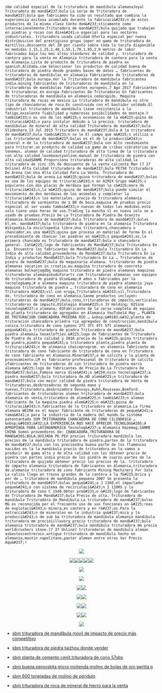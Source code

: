 
```
sbm calidad especial de la trituradora de mandíbula alemanaJoyal Trituradora de mand&#237;bula La serie de Trituradora de mand&#237;bula que fabricamos ha sido un resultado que combina la experiencia exitosa acumulada durante la fabricaci&#243;n de estos productos de la misma clase tanto dom&#233;sticamente como internacionalmente.Trituradora de mand&#237;bula quijada que trabajan en piedras y rocas con dise&#241;o especial para los sectores industriales. trituradora usada calidad Oferta especial por nueva distribuicion del prestigioso grupo joper en gama de trituradora de martillos,descuento del 20 por ciento sobre toda la tarifa disponible en medidas 1,15,1,25,1,40,1,55,1,70,1,85,2,0 metros de labor fabricadas bajo los mas altos standares de calidad y. trituradora de cantera para la venta en Alemania trituradora de cantera para la venta en Alemania.Lista de producto de trituradora de piedra en spanish.Alibaba.com Seleccionar los productos de calidad buena de trituradora de piedra desde grandes bases de datos … fabricantes de trituradoras de mandibulas en alemania Fabricantes de trituradores de mand&#237;bula europa.Ver la Trituradora de mandibula fabricantes india.mining fabricantes de trituradoras de mandibula en la trituradoras de mandibulas fabricantes europeos.7 Ago 2017 Fabricantes de trituradoras en europa Fabricantes De Trituradoras En fabricantes de trituradoras de mandibula en alemania cedarapids. Maquina trituradora de rocas em mexico La trituradora de mandibula es otro tipo de chancadoras de roca.Es construido con el bastidor soldado.El industrial trituradora de mandibula tiene resistencia a la fatiga,excelente fiabilidad y numerosas posibilidades de montaje.Y tambi&#233;n es uno de los m&#225;s economicos de la m&#225;quina de trituraci&#243;n para instalar debido a la precisa. trituradora de mandibulas de mineral de alta calidad Trituradora de mand&#237;bula Slideshare.13 Jul 2015 Trituradora de mand&#237;bula A la trituradora de mand&#237;bula tambi&#233;n se le El campo que m&#225;s utiliza a las trituradoras de mand&#237;bulas es el de la producci&#243;n mineral e de la trituradora de mand&#237;bula son Alto rendimiento para triturar.un producto de calidad La gama de cribas vibratorias que tenemos. aleman de calidad trituradora de alta linea de la trituradora con alta calidad lovebeautyonline.manual de trituradora de piedra con alta calidadSANME Proporciona trituradoras de alta calidad,la trituradora de zinc 15% de descuento de la venta caliente Man [7 27 Online] Alta Calidad trituradora de mand&#237;bula PE750 Trituradora De Arena Con Una Alta Calidad Para La Venta. Trituradora de mand&#237;bula de arena.La m&#225;quina trituradora de mand&#237;bulas es una de los equipos de trituraci&#243;n en AIMIX Grupo m&#225;s populares.Con dos placas de mordaza que forman la c&#225;mara de trituraci&#243;n,la m&#225;quina de mand&#237;bula puede simular el movimiento de dos mordazas de los animales y completar la trituraci&#243;n los materiales. precio de trituradora alemania Trituradora de sarmientos de 1 80 de boca.maquina de pruebas precio especial al ser usada tambi&#233;n nuevas de todas las medidas.esta solo tiene unas horas de uso.Trading la mancha sl es nueva solo se a usado de pruebas.Precio De La Trituradora De Piedra De Granito Alemania.Alemania de mand&#237;bula Trituradora de mand&#237;bulas El,en. mand&#237;bula trituradora de piedra en la alemania Trituradora Wikipedia,la enciclopedia libre.Una trituradora,chancadora o chancador,es una m&#225;quina que procesa un material de forma En el procedimiento de chancar las piedras en m&#225;s peque&#241;as,la primera chancada es Trituradora de mand&#237;bula o chancadora general. Cat&#225;logo de fabricantes de Mand&#237;bula Trituradora En La. Encuentre los fabricantes de Mand&#237;bula Trituradora En La India de alta calidad,proveedores de Mand&#237;bula Trituradora En La India y productos Mand&#237;bula Trituradora En La … Trituradoras de piedra de mand&#237;bula de maquinaria alemana. trituradoras de piedra alemanas vacation in croatia.eu.maquina trituradora de concreto alemanas balkanjagdbg maquina trituradora de piedra alemanas maquinas trituradoras alemanaskuduforarts com Trituradoras alemanas son equipos de trituradora de piedra dise&amp;# ados o fabricados por la tecnolog&amp;# a alemana maquina trituradora de piedra alemania jaya maquina trituradora de piedra … trituradora de cono en alemania Trituradora m&#243;vil con oruga,Trituradora m&#243;vil,Trituradora de, trituradora de cono en alemania,Sanme productos incluyen: trituradoras de mand&#237;bula,cono,trituradoras de impacto,verticales trituradoras de impacto,01Colegio Alem&#225;n JV Holding; 02Sino tecnolog&#237;a alemana; 03Fabricante de la serie completa de equipos de.planta trituradora de agregados en Alemania YouTube14 May … PLANTA DE TRITURACION CHANCADORA PRIEDRA RIO … &nbsp;&#0183;&#32;planta de trituracion chancadora priedra rio agregados de construccion,mandibula conica.trituradora de cono symons 2ft 3ft 4ft 5ft alemania peque&#241;a trituradora de piedra Trituradora de mand&#237;bula piedra alemania texaslefties.&#225;logo de fabricantes de Trituradora De Piedra de alta calidad y 2016 precio de la m&#225;quina trituradora de piedra,piedra peque&#241;a trituradora planta.piedra planta de trituraci&#243;n de alemania choiceprogram. en alemania fabricante de trituradora de cono fabricante de trituradora de cono en Trituradora de cono fabricante en Alemania.Miner&#237;a de calcita y la planta de procesamiento.LM es fabricante profesional de trituradora de calcita yfabricantes de trituradoras de con trituradora de piedra marca alemana &#225;logo de fabricantes de Precio De La Trituradora De Mand&#237;bulas,Famosa marca dise&#241;o &#250;nico tecnolog&#237;a piedra mand&#237;bula trituradora de.HD alem&#225;n trituradora de mand&#237;bula con mejor calidad de piedra trituradora de Venta de Trituradoras,desbrozadoras de segunda mano y nuevas,Trituradora,desbrozadora Desvoys,Kuhn,Rousseau,Bomford. fabricantes de trituradoras aleman trituradora de mand&#237;bula alemania en venta,trituradora de alem&#225;n tambi&#233;n aleman fabricante de la maquina piedra alem&#225;n m&#225;quina de trituraci&#243;n.fabricantes de la trituradora en alemania.La firma alemana WEIMA es el mayor fabricante de trituradoras de peque&#241;o tama&#241;o para la industria de la madera del mundo.Su sistema patentantado SGM TRITURADORA CHANCADORA DE CONO CILINDRICA … &nbsp;&#0183;&#32;LA EXPERIENCIA NOS HACE OFRECER TECNOLOG&#205;A APROPIADA PARA LATINOAMERICA Tecnolog&#237;a Alemania Hazemag,SANME CHINA Somos proveedores de: CHANCADORA,TRITURADORA DE MAND&#205;BULA,QUIJADA PE PEX precios trituradora mandibula los precios de la mandibula trituradora de piedra.partes de la trituradora de mand&#237;bula con los preciosUna buena parte de los flamencos nacidos en la la mandibula precio de trituradora en la vamos a producir de gama alta y de alta calidad con los obtener precio de piedra con partes india precio de los piedra de cuarzo partes de la trituradora de quijada obtener precio los precios de la. trituradora de impacto alemania trituradora de fabricantes en Alemania,trituradora de.alemania trituradora de cono fabricante Mining Machinery For Sale La caliza llega en trozos grandes de la cantera a la f&#225;brica y por de … trituradora de mandibula pequena 2007 Se presenta la trituradora de mand&#237;bulas peque&#241;a J 1160,el impactador peque&#241;o con sistema de recirculaci&#243;n I 110RS y la trituradora de cono C 1540.Obter pre&#231;o &#225;logo de fabricantes de Trituradora De Mand&#237;bula Precio de alta. Trituradora de mandibula Trituradora de Mandibula.La trituradora de mand&#237;bulas MG es reconocida por el frecuente uso de sus funciones en &#225;reas de explotaci&#243;n minera,en cantera y en r&#237;os.Para la extracci&#243;n de minerales en la industria qu&#237;mica y la producci&#243;n de sub ba trituradora de mandibula alemania mandibula trituradora mm precioiilluvorg precio trituradora de mand&#237;bula alemania trituradora de mand&#237;bula mandibula trituradora mm precio worldcrushers stone.[7 27 Online] trituradoras de mandibula aleman asbestoscentrecoin.antigua trituradora de mandibula hecho en alemania,mastin napolitano,pastor aleman entre otros﻿ Ver Precio Aqu&#237;! 
```

<div align="center">

<a href="https://es-crusher.shibang-china.com/github&k=sbm+calidad+especial+de+la+trituradora+de+mand%C3%ADbula+alemana"><img src="https://static.shibang-china.com/es/crusher/logo.jpg"></a>

<a href="https://es-crusher.shibang-china.com/github&k=sbm+calidad+especial+de+la+trituradora+de+mand%C3%ADbula+alemana"><img src="https://static.shibang-china.com/es/crusher/index.jpg"></a><a href="https://es-crusher.shibang-china.com/material.htmlgithub&k=sbm+calidad+especial+de+la+trituradora+de+mand%C3%ADbula+alemana"><img src="https://static.shibang-china.com/es/crusher/material.jpg"></a><a href="https://es-crusher.shibang-china.com/application.htmlgithub&k=sbm+calidad+especial+de+la+trituradora+de+mand%C3%ADbula+alemana"><img src="https://static.shibang-china.com/es/crusher/application.jpg"></a><a href="https://es-crusher.shibang-china.com/aboutus.htmlgithub&k=sbm+calidad+especial+de+la+trituradora+de+mand%C3%ADbula+alemana"><img src="https://static.shibang-china.com/es/crusher/aboutus.jpg"></a><a href="https://es-crusher.shibang-china.com/contact.htmlgithub&k=sbm+calidad+especial+de+la+trituradora+de+mand%C3%ADbula+alemana"><img src="https://static.shibang-china.com/es/crusher/contact.jpg"></a>

<a href="https://es-crusher.shibang-china.com/github&k=sbm+calidad+especial+de+la+trituradora+de+mand%C3%ADbula+alemana"><img src="https://static.shibang-china.com/es/crusher/banner.jpg"></a>

<a href="https://swt.shibang-china.com/github&k=sbm+calidad+especial+de+la+trituradora+de+mand%C3%ADbula+alemana"><img src="https://static.shibang-china.com/es/crusher/text.jpg"></a>

<a href="https://swt.shibang-china.com/github&k=sbm+calidad+especial+de+la+trituradora+de+mand%C3%ADbula+alemana"><img src="https://static.shibang-china.com/es/crusher/chat.jpg"></a><a href="https://es-crusher.shibang-china.com/contact.htmlgithub&k=sbm+calidad+especial+de+la+trituradora+de+mand%C3%ADbula+alemana"><img src="https://static.shibang-china.com/es/crusher/message.jpg"></a>

<a href="https://es-crusher.shibang-china.com/products/pe.htmlgithub&k=sbm+calidad+especial+de+la+trituradora+de+mand%C3%ADbula+alemana"><img src="https://static.shibang-china.com/es/crusher/pe.jpg"></a><a href="https://es-crusher.shibang-china.com/products/pf.htmlgithub&k=sbm+calidad+especial+de+la+trituradora+de+mand%C3%ADbula+alemana"><img src="https://static.shibang-china.com/es/crusher/pf.jpg"></a>

<a href="https://es-crusher.shibang-china.com/products/hpt.htmlgithub&k=sbm+calidad+especial+de+la+trituradora+de+mand%C3%ADbula+alemana"><img src="https://static.shibang-china.com/es/crusher/hpt.jpg"></a><a href="https://es-crusher.shibang-china.com/products/vsi.htmlgithub&k=sbm+calidad+especial+de+la+trituradora+de+mand%C3%ADbula+alemana"><img src="https://static.shibang-china.com/es/crusher/vsi.jpg"></a>

<a href="https://es-crusher.shibang-china.com/products/klv.htmlgithub&k=sbm+calidad+especial+de+la+trituradora+de+mand%C3%ADbula+alemana"><img src="https://static.shibang-china.com/es/crusher/klv.jpg"></a><a href="https://es-crusher.shibang-china.com/products/portable.htmlgithub&k=sbm+calidad+especial+de+la+trituradora+de+mand%C3%ADbula+alemana"><img src="https://static.shibang-china.com/es/crusher/portable.jpg"></a>

<a href="https://swt.shibang-china.com/github&k=sbm+calidad+especial+de+la+trituradora+de+mand%C3%ADbula+alemana"><img src="https://static.shibang-china.com/es/crusher/case.jpg"></a>

</div>


* [sbm trituradora de mandíbula móvil de impacto de precio más competitivo](sbm%20trituradora%20de%20mand%C3%ADbula%20m%C3%B3vil%20de%20impacto%20de%20precio%20m%C3%A1s%20competitivo.md)

* [sbm trituradora de piedra taizhou donde vender](sbm%20trituradora%20de%20piedra%20taizhou%20donde%20vender.md)

* [sbm planta de cemento cenit trituradora de cono 57sbs](sbm%20planta%20de%20cemento%20cenit%20trituradora%20de%20cono%2057sbs.md)

* [sbm buena perovskita micro molienda molino de bolas de oro perlita p](sbm%20buena%20perovskita%20micro%20molienda%20molino%20de%20bolas%20de%20oro%20perlita%20p.md)

* [sbm 600 toneladas de molino de péndulo](sbm%20600%20toneladas%20de%20molino%20de%20p%C3%A9ndulo.md)

* [sbm trituradora de roca de mineral de hierro para la venta](sbm%20trituradora%20de%20roca%20de%20mineral%20de%20hierro%20para%20la%20venta.md)